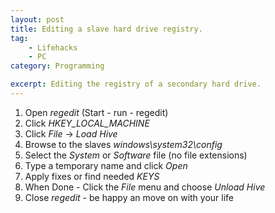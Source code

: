 ```yaml
---
layout: post
title: Editing a slave hard drive registry.
tag:
    - Lifehacks
    - PC
category: Programming

excerpt: Editing the registry of a secondary hard drive.
---
```


1. Open *regedit* (Start - run - regedit)
2. Click *HKEY_LOCAL_MACHINE*
3. Click *File* -> *Load Hive*
4. Browse to the slaves *windows\system32\config*
5. Select the *System* or *Software* file (no file extensions)
6. Type a temporary name and click *Open*
7. Apply fixes or find needed *KEYS*
8. When Done - Click the *File* menu and choose *Unload Hive*
9. Close *regedit* - be happy an move on with your life
